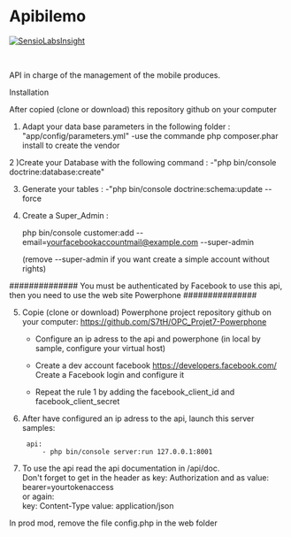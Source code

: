 <h1>Apibilemo</h1>
 
[![SensioLabsInsight](https://insight.sensiolabs.com/projects/d4c45487-6807-4567-b53d-3fb5655a51d5/big.png)](https://insight.sensiolabs.com/projects/d4c45487-6807-4567-b53d-3fb5655a51d5)

<br/>

API in charge of the management of the mobile produces.

Installation

After copied (clone or download) this repository github on your computer

1) Adapt your data base parameters in the following folder :        "app/config/parameters.yml"
    -use the commande php composer.phar install to create the vendor
    
2 )Create your Database with the following command : 
    -"php bin/console doctrine:database:create"

3) Generate your tables : 
    -"php bin/console doctrine:schema:update --force

4) Create a Super_Admin :

    php bin/console customer:add  --email=yourfacebookaccountmail@example.com --super-admin

    (remove --super-admin if you want create a simple account without rights)


############## You must be authenticated by Facebook to use this api, then you need to use the web site Powerphone ###############


5) Copie (clone or download) Powerphone project repository github on your computer:
    https://github.com/S7tH/OPC_Projet7-Powerphone

    - Configure an ip adress to the api and powerphone (in local by sample, configure your virtual host)

    - Create a dev account facebook
        https://developers.facebook.com/
        Create a Facebook login and configure it

    - Repeat the rule 1 by adding the facebook_client_id and facebook_client_secret


6) After have configured an ip adress to the api, launch this server
    samples:

        api:
            - php bin/console server:run 127.0.0.1:8001

7) To use the api read the api documentation in /api/doc. <br/>
    Don't forget to get in the header as key: Authorization and as value: bearer=yourtokenaccess  <br/>
    or again: <br/>
    key: Content-Type value: application/json
    
In prod mod, remove the file config.php in the web folder



